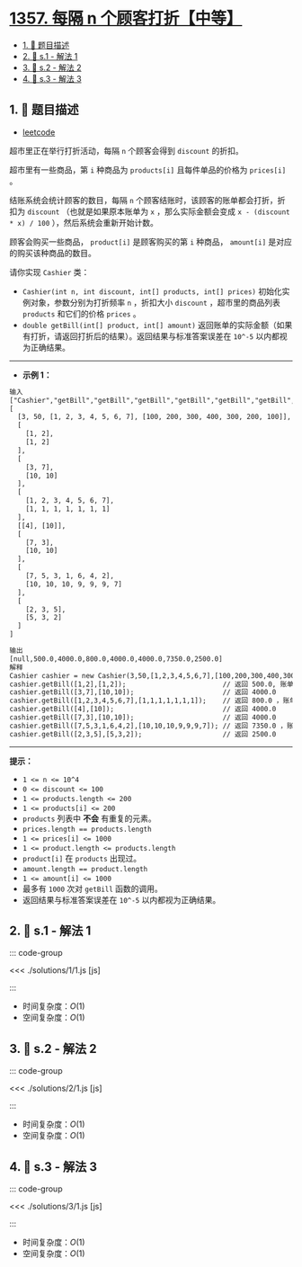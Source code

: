 # [1357. 每隔 n 个顾客打折【中等】](https://github.com/tnotesjs/TNotes.leetcode/tree/main/notes/1357.%20%E6%AF%8F%E9%9A%94%20n%20%E4%B8%AA%E9%A1%BE%E5%AE%A2%E6%89%93%E6%8A%98%E3%80%90%E4%B8%AD%E7%AD%89%E3%80%91)

<!-- region:toc -->

- [1. 📝 题目描述](#1--题目描述)
- [2. 🎯 s.1 - 解法 1](#2--s1---解法-1)
- [3. 🎯 s.2 - 解法 2](#3--s2---解法-2)
- [4. 🎯 s.3 - 解法 3](#4--s3---解法-3)

<!-- endregion:toc -->

## 1. 📝 题目描述

- [leetcode](https://leetcode.cn/problems/apply-discount-every-n-orders/)

超市里正在举行打折活动，每隔 `n` 个顾客会得到 `discount` 的折扣。

超市里有一些商品，第 `i` 种商品为 `products[i]` 且每件单品的价格为 `prices[i]` 。

结账系统会统计顾客的数目，每隔 `n` 个顾客结账时，该顾客的账单都会打折，折扣为 `discount` （也就是如果原本账单为 `x` ，那么实际金额会变成 `x - (discount * x) / 100` ），然后系统会重新开始计数。

顾客会购买一些商品， `product[i]` 是顾客购买的第 `i` 种商品， `amount[i]` 是对应的购买该种商品的数目。

请你实现 `Cashier` 类：

- `Cashier(int n, int discount, int[] products, int[] prices)` 初始化实例对象，参数分别为打折频率 `n` ，折扣大小 `discount` ，超市里的商品列表 `products` 和它们的价格 `prices` 。
- `double getBill(int[] product, int[] amount)` 返回账单的实际金额（如果有打折，请返回打折后的结果）。返回结果与标准答案误差在 `10^-5` 以内都视为正确结果。

---

- **示例 1：**

```txt
输入
["Cashier","getBill","getBill","getBill","getBill","getBill","getBill","getBill"]
[
  [3, 50, [1, 2, 3, 4, 5, 6, 7], [100, 200, 300, 400, 300, 200, 100]],
  [
    [1, 2],
    [1, 2]
  ],
  [
    [3, 7],
    [10, 10]
  ],
  [
    [1, 2, 3, 4, 5, 6, 7],
    [1, 1, 1, 1, 1, 1, 1]
  ],
  [[4], [10]],
  [
    [7, 3],
    [10, 10]
  ],
  [
    [7, 5, 3, 1, 6, 4, 2],
    [10, 10, 10, 9, 9, 9, 7]
  ],
  [
    [2, 3, 5],
    [5, 3, 2]
  ]
]

输出
[null,500.0,4000.0,800.0,4000.0,4000.0,7350.0,2500.0]
解释
Cashier cashier = new Cashier(3,50,[1,2,3,4,5,6,7],[100,200,300,400,300,200,100]);
cashier.getBill([1,2],[1,2]);                        // 返回 500.0, 账单金额为 = 1 * 100 + 2 * 200 = 500.
cashier.getBill([3,7],[10,10]);                      // 返回 4000.0
cashier.getBill([1,2,3,4,5,6,7],[1,1,1,1,1,1,1]);    // 返回 800.0 ，账单原本为 1600.0 ，但由于该顾客是第三位顾客，他将得到 50% 的折扣，所以实际金额为 1600 - 1600 * (50 / 100) = 800 。
cashier.getBill([4],[10]);                           // 返回 4000.0
cashier.getBill([7,3],[10,10]);                      // 返回 4000.0
cashier.getBill([7,5,3,1,6,4,2],[10,10,10,9,9,9,7]); // 返回 7350.0 ，账单原本为 14700.0 ，但由于系统计数再次达到三，该顾客将得到 50% 的折扣，实际金额为 7350.0 。
cashier.getBill([2,3,5],[5,3,2]);                    // 返回 2500.0
```

---

**提示：**

- `1 <= n <= 10^4`
- `0 <= discount <= 100`
- `1 <= products.length <= 200`
- `1 <= products[i] <= 200`
- `products` 列表中 **不会** 有重复的元素。
- `prices.length == products.length`
- `1 <= prices[i] <= 1000`
- `1 <= product.length <= products.length`
- `product[i]` 在 `products` 出现过。
- `amount.length == product.length`
- `1 <= amount[i] <= 1000`
- 最多有 `1000` 次对 `getBill` 函数的调用。
- 返回结果与标准答案误差在 `10^-5` 以内都视为正确结果。

## 2. 🎯 s.1 - 解法 1

::: code-group

<<< ./solutions/1/1.js [js]

:::

- 时间复杂度：$O(1)$
- 空间复杂度：$O(1)$

## 3. 🎯 s.2 - 解法 2

::: code-group

<<< ./solutions/2/1.js [js]

:::

- 时间复杂度：$O(1)$
- 空间复杂度：$O(1)$

## 4. 🎯 s.3 - 解法 3

::: code-group

<<< ./solutions/3/1.js [js]

:::

- 时间复杂度：$O(1)$
- 空间复杂度：$O(1)$
